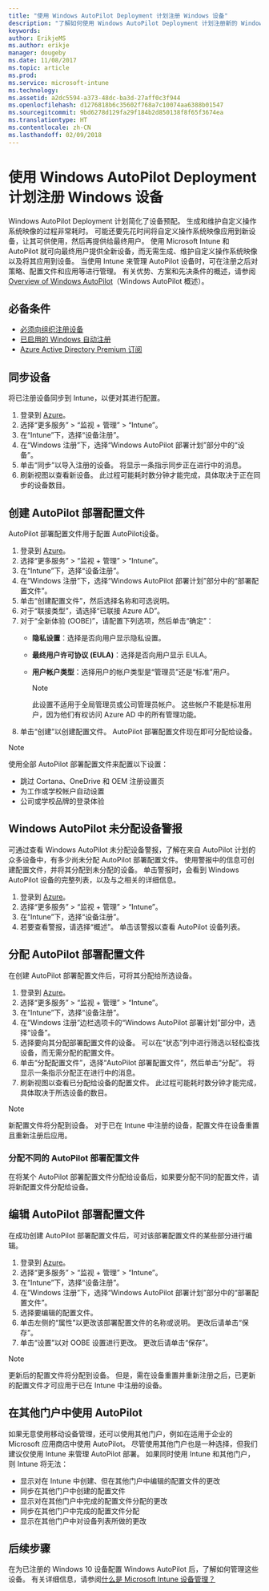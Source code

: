 ```yaml
---
title: "使用 Windows AutoPilot Deployment 计划注册 Windows 设备"
description: "了解如何使用 Windows AutoPilot Deployment 计划注册新的 Windows 10 设备。"
keywords: 
author: ErikjeMS
ms.author: erikje
manager: dougeby
ms.date: 11/08/2017
ms.topic: article
ms.prod: 
ms.service: microsoft-intune
ms.technology: 
ms.assetid: a2dc5594-a373-48dc-ba3d-27aff0c3f944
ms.openlocfilehash: d1276818b6c35602f768a7c10074aa6388b01547
ms.sourcegitcommit: 9bd6278d129fa29f184b2d850138f8f65f3674ea
ms.translationtype: HT
ms.contentlocale: zh-CN
ms.lasthandoff: 02/09/2018
---
```

# <a name="enroll-windows-devices-using-windows-autopilot-deployment-program"></a>使用 Windows AutoPilot Deployment 计划注册 Windows 设备
Windows AutoPilot Deployment 计划简化了设备预配。 生成和维护自定义操作系统映像的过程非常耗时。 可能还要先花时间将自定义操作系统映像应用到新设备，让其可供使用，然后再提供给最终用户。 使用 Microsoft Intune 和 AutoPilot 就可向最终用户提供全新设备，而无需生成、维护自定义操作系统映像以及将其应用到设备。 当使用 Intune 来管理 AutoPilot 设备时，可在注册之后对策略、配置文件和应用等进行管理。 有关优势、方案和先决条件的概述，请参阅 [Overview of Windows AutoPilot](https://docs.microsoft.com/windows/deployment/windows-autopilot/windows-10-autopilot)（Windows AutoPilot 概述）。

## <a name="prerequisites"></a>必备条件
- [必须向组织注册设备](https://docs.microsoft.com/windows/deployment/windows-autopilot/windows-10-autopilot#device-registration-and-oobe-customization)
- [已启用的 Windows 自动注册](https://docs.microsoft.com/intune-classic/deploy-use/set-up-windows-device-management-with-microsoft-intune#enable-windows-10-automatic-enrollment)
- [Azure Active Directory Premium 订阅](https://docs.microsoft.com/azure/active-directory/active-directory-get-started-premium)<!--&#40;[trial subscription](http://go.microsoft.com/fwlink/?LinkID=816845)&#41;-->

## <a name="synchronize-devices"></a>同步设备
将已注册设备同步到 Intune，以便对其进行配置。

1. 登录到 [Azure](https://portal.azure.com/)。
2. 选择“更多服务” > “监视 + 管理” > “Intune”。
3. 在“Intune”下，选择“设备注册”。
4. 在“Windows 注册”下，选择“Windows AutoPilot 部署计划”部分中的“设备”。
5. 单击“同步”以导入注册的设备。 将显示一条指示同步正在进行中的消息。
6. 刷新视图以查看新设备。 此过程可能耗时数分钟才能完成，具体取决于正在同步的设备数目。  

## <a name="create-an-autopilot-deployment-profile"></a>创建 AutoPilot 部署配置文件
AutoPilot 部署配置文件用于配置 AutoPilot设备。
1. 登录到 [Azure](https://portal.azure.com/)。 
2. 选择“更多服务” > “监视 + 管理” > “Intune”。
3. 在“Intune”下，选择“设备注册”。
4. 在“Windows 注册”下，选择“Windows AutoPilot 部署计划”部分中的“部署配置文件”。
5. 单击“创建配置文件”，然后选择名称和可选说明。 
6. 对于“联接类型”，请选择“已联接 Azure AD”。
7. 对于“全新体验 (OOBE)”，请配置下列选项，然后单击“确定”： 
   - **隐私设置**：选择是否向用户显示隐私设置。 
   - **最终用户许可协议 (EULA)**：选择是否向用户显示 EULA。
   - **用户帐户类型**：选择用户的帐户类型是“管理员”还是“标准”用户。

     > [!Note]    
     > 此设置不适用于全局管理员或公司管理员帐户。 这些帐户不能是标准用户，因为他们有权访问 Azure AD 中的所有管理功能。
8. 单击“创建”以创建配置文件。 AutoPilot 部署配置文件现在即可分配给设备。
     
> [!Note]    
> 使用全部 AutoPilot 部署配置文件来配置以下设置：
> - 跳过 Cortana、OneDrive 和 OEM 注册设置页
> - 为工作或学校帐户自动设置
> - 公司或学校品牌的登录体验    

## <a name="alerts-for-windows-autopilot-unassigned-devices-----163236---"></a>Windows AutoPilot 未分配设备警报<!-- 163236 -->
可通过查看 Windows AutoPilot 未分配设备警报，了解在来自 AutoPilot 计划的众多设备中，有多少尚未分配 AutoPilot 部署配置文件。 使用警报中的信息可创建配置文件，并将其分配到未分配的设备。 单击警报时，会看到 Windows AutoPilot 设备的完整列表，以及与之相关的详细信息。 
1. 登录到 [Azure](https://portal.azure.com/)。 
2. 选择“更多服务” > “监视 + 管理” > “Intune”。
3. 在“Intune”下，选择“设备注册”。
4. 若要查看警报，请选择“概述”。 单击该警报以查看 AutoPilot 设备列表。  

## <a name="assign-an-autopilot-deployment-profile"></a>分配 AutoPilot 部署配置文件
在创建 AutoPilot 部署配置文件后，可将其分配给所选设备。

1. 登录到 [Azure](https://portal.azure.com/)。 
2. 选择“更多服务” > “监视 + 管理” > “Intune”。
3. 在“Intune”下，选择“设备注册”。
4. 在“Windows 注册”边栏选项卡的“Windows AutoPilot 部署计划”部分中，选择“设备”。
5. 选择要向其分配部署配置文件的设备。 可以在“状态”列中进行筛选以轻松查找设备，而无需分配的配置文件。 
6. 单击“分配配置文件”，选择“AutoPilot 部署配置文件”，然后单击“分配”。 将显示一条指示分配正在进行中的消息。
7. 刷新视图以查看已分配给设备的配置文件。 此过程可能耗时数分钟才能完成，具体取决于所选设备的数目。 

> [!Note]
> 新配置文件将分配到设备。 对于已在 Intune 中注册的设备，配置文件在设备重置且重新注册后应用。

### <a name="assign-a-different-autopilot-deployment-profile"></a>分配不同的 AutoPilot 部署配置文件
在将某个 AutoPilot 部署配置文件分配给设备后，如果要分配不同的配置文件，请将新配置文件分配给设备。  

## <a name="edit-an-autopilot-deployment-profile"></a>编辑 AutoPilot 部署配置文件 
在成功创建 AutoPilot 部署配置文件后，可对该部署配置文件的某些部分进行编辑。   
1. 登录到 [Azure](https://portal.azure.com/)。 
2. 选择“更多服务” > “监视 + 管理” > “Intune”。
3. 在“Intune”下，选择“设备注册”。
4. 在“Windows 注册”下，选择“Windows AutoPilot 部署计划”部分中的“部署配置文件”。 
5. 选择要编辑的配置文件。 
6. 单击左侧的“属性”以更改该部署配置文件的名称或说明。 更改后请单击“保存”。 
7. 单击“设置”以对 OOBE 设置进行更改。 更改后请单击“保存”。 

> [!NOTE]
> 更新后的配置文件将分配到设备。 但是，需在设备重置并重新注册之后，已更新的配置文件才可应用于已在 Intune 中注册的设备。 

## <a name="using-autopilot-in-other-portals"></a>在其他门户中使用 AutoPilot
如果无意使用移动设备管理，还可以使用其他门户，例如在适用于企业的 Microsoft 应用商店中使用 AutoPilot。 尽管使用其他门户也是一种选择，但我们建议仅使用 Intune 来管理 AutoPilot 部署。 如果同时使用 Intune 和其他门户，则 Intune 将无法：
- 显示对在 Intune 中创建、但在其他门户中编辑的配置文件的更改
- 同步在其他门户中创建的配置文件
- 显示对在其他门户中完成的配置文件分配的更改
- 同步在其他门户中完成的配置文件分配
- 显示在其他门户中对设备列表所做的更改

## <a name="next-steps"></a>后续步骤
在为已注册的 Windows 10 设备配置 Windows AutoPilot 后，了解如何管理这些设备。 有关详细信息，请参阅[什么是 Microsoft Intune 设备管理？](https://docs.microsoft.com/intune/device-management)